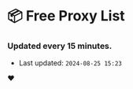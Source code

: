 # :package: Free Proxy List
### Updated every 15 minutes.

- Last updated: `2024-08-25 15:23`

:heart:
